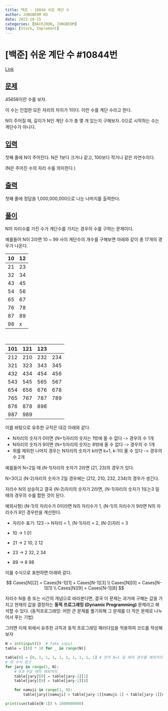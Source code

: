 ```yaml
---
title: 백준 - 10844 쉬운 계단 수
author: JUNGBEOM KO
date: 2022-10-15
categories: [BACKJOON, JUNGBEOM]
tags: [Stack, Implement]
---
```


# [백준] 쉬운 계단 수 #10844번

[Link](https://www.acmicpc.net/problem/10844)

## <u>문제</u>

45656이란 수를 보자.

이 수는 인접한 모든 자리의 차이가 1이다. 이런 수를 계단 수라고 한다.

N이 주어질 때, 길이가 N인 계단 수가 총 몇 개 있는지 구해보자. 0으로 시작하는 수는 계단수가 아니다.



## <u>입력</u>

첫째 줄에 N이 주어진다. N은 1보다 크거나 같고, 100보다 작거나 같은 자연수이다.

(N은 주어진 수의 자리 수를 의미한다.)



## <u>출력</u>

첫째 줄에 정답을 1,000,000,000으로 나눈 나머지를 출력한다.



## <u>풀이</u>

N의 자리수를 가진 수가 계단수를 가지는 경우의 수를 구하는 문제이다.

예를들어 N이 2라면 10 ~ 99 사이 계단수의 개수를 구해보면 아래와 같이 총 17개의 경우가 나온다.

  

| 10   | 12   |
| ---- | ---- |
| 21   | 23   |
| 32   | 34   |
| 43   | 45   |
| 54   | 56   |
| 65   | 67   |
| 76   | 78   |
| 87   | 89   |
| 98   | x    |

​    

| 101  | 121  | 123  |      |
| ---- | ---- | ---- | ---- |
| 212  | 210  | 232  | 234  |
| 321  | 323  | 343  | 345  |
| 432  | 434  | 454  | 456  |
| 543  | 545  | 565  | 567  |
| 654  | 656  | 676  | 678  |
| 765  | 767  | 787  | 789  |
| 876  | 878  | 898  |      |
| 987  | 989  |      |      |





이를 바탕으로 유추한 규칙은 대강 아래와 같다.

- N자리의 숫자가 0이면 (N+1)자리의 숫자는 1밖에 올 수 없다 -> 경우의 수 1개
- N자리의 숫자가 9이면 (N+1)자리의 숫자는 8밖에 올 수 없다 -> 경우의 수 1개
- 위를 제외한 나머지 경우는 N자리의 숫자가 k라면 k+1, k-1이 올 수 있다 -> 경우의 수 2개



예를들어 N=2일 때 (N-1)자리의 숫자가 2라면 (21, 23)의 경우가 있다.

N=3이고 (N-2)자리의 숫자가 2일 경우에는 (212, 210, 232, 234)의 경우가 생긴다.

자리수 N의 상승하고 결국 (N-2)자리의 숫자가 2라면, (N-1)자리의 숫자가 1또는3 일 때의 경우의 수를 합한 것이 된다.

예외사항) (N-1)의 자리수가 0이라면 N의 자리수가 1, (N-1)의 자리수가 9라면 N의 자리수가 8인 경우만을 계산한다.

- 자리수 표기: 123 -> N자리 = 1, (N-1)자리 = 2, (N-2)자리 = 3

- 10 -> 1 01
- 21 -> 2 10, 2 12
- 23 -> 2 32, 2 34
- 89 -> 8 98

이를 수식으로 표현하면 아래와 같다.   


$$
Cases[N][2] = Cases[N-1][1] + Cases[N-1][3] \\
Cases[N][0] = Cases[N-1][1] \\
Cases[N][9] = Cases[N-1][8]
$$


자리수 N을 층 또는 시간의 개념으로 바라본다면, 결국 이 문제는 과거에 구해논 값을 가지고 현재의 값을 결정하는 **동적 프로그래밍 (Dynamic Programming)** 문제라고 해석할 수 있다. (동적프로그래밍: 어떤 큰 문제를 풀기위해 그 문제를 더 작은 문제로 나누어서 푸는 기법)



그러면 이제 위에서 유추한 규칙과 동적 프로그래밍 패러다임을 적용하여 코드를 작성해보자

  

```python
N = int(input())  # Take input
table = [[0] * 10 for _ in range(N)]

table[0] = [0, 1, 1, 1, 1, 1, 1, 1, 1, 1] # 먼저 N=1 일 때의 경우를 예외처리
# 위 수식 참고
for jary in range(1, N):
    # 0과 9일 때의 예외처리
    table[jary][0] = table[jary-1][1]
    table[jary][9] = table[jary-1][8]

    for namuji in range(1, 9):
        table[jary][namuji] = table[jary-1][namuji-1] + table[jary-1][namuji+1]

print(sum(table[N-1]) % 1000000000)
```

  

